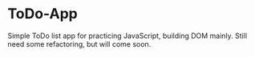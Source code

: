 # ToDo-App
Simple ToDo list app for practicing JavaScript, building DOM mainly. Still need some refactoring, but will come soon.
